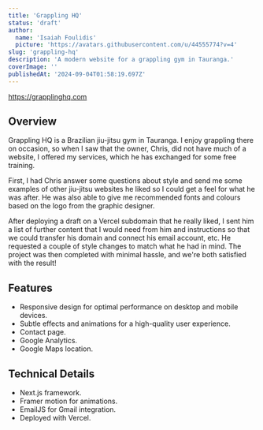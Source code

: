 ```yaml
---
title: 'Grappling HQ'
status: 'draft'
author:
  name: 'Isaiah Foulidis'
  picture: 'https://avatars.githubusercontent.com/u/44555774?v=4'
slug: 'grappling-hq'
description: 'A modern website for a grappling gym in Tauranga.'
coverImage: ''
publishedAt: '2024-09-04T01:58:19.697Z'
---
```


<https://grapplinghq.com>

## Overview

Grappling HQ is a Brazilian jiu-jitsu gym in Tauranga. I enjoy grappling there on occasion, so when I saw that the owner, Chris, did not have much of a website, I offered my services, which he has exchanged for some free training.

First, I had Chris answer some questions about style and send me some examples of other jiu-jitsu websites he liked so I could get a feel for what he was after. He was also able to give me recommended fonts and colours based on the logo from the graphic designer.

After deploying a draft on a Vercel subdomain that he really liked, I sent him a list of further content that I would need from him and instructions so that we could transfer his domain and connect his email account, etc. He requested a couple of style changes to match what he had in mind. The project was then completed with minimal hassle, and we're both satisfied with the result!

## Features

- Responsive design for optimal performance on desktop and mobile devices.
- Subtle effects and animations for a high-quality user experience.
- Contact page.
- Google Analytics.
- Google Maps location.

## Technical Details

- Next.js framework.
- Framer motion for animations.
- EmailJS for Gmail integration.
- Deployed with Vercel.